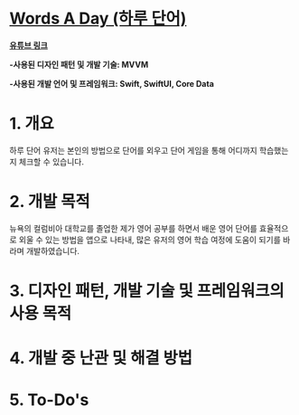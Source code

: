 # [Words A Day (하루 단어)](https://apps.apple.com/kr/app/%ED%95%98%EB%A3%A8-%EB%8B%A8%EC%96%B4/id6449736565?l=en)

**[유튜브 링크](https://www.youtube.com/watch?v=_vW-Z4ANM5A)**

**-사용된 디자인 패턴 및 개발 기술: MVVM**

**-사용된 개발 언어 및 프레임워크: Swift, SwiftUI, Core Data**

# 1. 개요
하루 단어 유저는 본인의 방법으로 단어를 외우고 단어 게임을 통해 어디까지 학습했는지 체크할 수 있습니다.

# 2. 개발 목적
뉴욕의 컬럼비아 대학교를 졸업한 제가 영어 공부를 하면서 배운 영어 단어를 효율적으로 외울 수 있는 방법을 앱으로 나타내, 많은 유저의 영어 학습 여정에 도움이 되기를 바라며 개발하였습니다.

# 3. 디자인 패턴, 개발 기술 및 프레임워크의 사용 목적

# 4. 개발 중 난관 및 해결 방법

# 5. To-Do's
